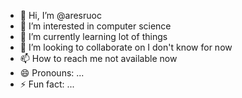 - 👋 Hi, I’m @aresruoc
- 👀 I’m interested in computer science
- 🌱 I’m currently learning lot of things
- 💞️ I’m looking to collaborate on I don't know for now
- 📫 How to reach me not available now
- 😄 Pronouns: ...
- ⚡ Fun fact: ...

<!---
aresruoc/aresruoc is a ✨ special ✨ repository because its `README.md` (this file) appears on your GitHub profile.
You can click the Preview link to take a look at your changes.
--->
